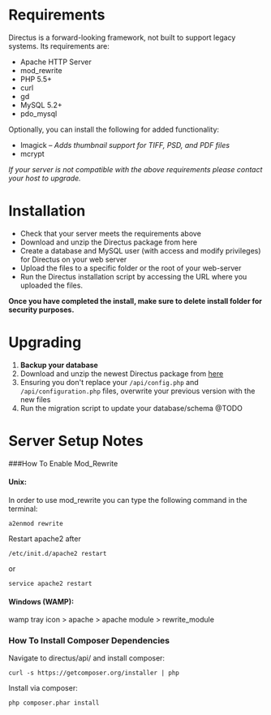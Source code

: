 # Requirements
Directus is a forward-looking framework, not built to support legacy systems. Its requirements are:

* Apache HTTP Server
* mod_rewrite
* PHP 5.5+
* curl
* gd
* MySQL 5.2+
* pdo_mysql

Optionally, you can install the following for added functionality:
* Imagick – _Adds thumbnail support for TIFF, PSD, and PDF files_
* mcrypt

_If your server is not compatible with the above requirements please contact your host to upgrade._

# Installation
* Check that your server meets the requirements above
* Download and unzip the Directus package from here
* Create a database and MySQL user (with access and modify privileges) for Directus on your web server
* Upload the files to a specific folder or the root of your web-server
* Run the Directus installation script by accessing the URL where you uploaded the files.

**Once you have completed the install, make sure to delete install folder for security purposes.**

# Upgrading
1. **Backup your database**
2. Download and unzip the newest Directus package from [here](https://github.com/RNGR/directus6/tree/build)
3. Ensuring you don't replace your `/api/config.php` and `/api/configuration.php` files, overwrite your previous version with the new files
4. Run the migration script to update your database/schema @TODO

# Server Setup Notes
###How To Enable Mod_Rewrite
#### Unix:

In order to use mod_rewrite you can type the following command in the terminal:

`a2enmod rewrite`

Restart apache2 after

`/etc/init.d/apache2 restart`

or

`service apache2 restart`


#### Windows (WAMP):

wamp tray icon > apache > apache module > rewrite_module


### How To Install Composer Dependencies

Navigate to directus/api/ and install composer:

`curl -s https://getcomposer.org/installer | php`

Install via composer:

`php composer.phar install`